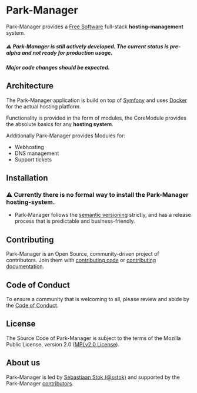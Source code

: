 Park-Manager
============

Park-Manager provides a [Free Software][1] full-stack **hosting-management** system.

 ##### :warning: Park-Manager is still actively developed. The current status is pre-alpha and not ready for production usage.
 ##### Major code changes should be expected.

Architecture
------------

The Park-Manager application is build on top of [Symfony][2] and uses [Docker][3] 
for the actual hosting platform.

Functionality is provided in the form of modules, the CoreModule provides 
the absolute basics for any **hosting system**.

Additionally Park-Manager provides Modules for:

  * Webhosting
  * DNS management
  * Support tickets

Installation
------------

### :warning: Currently there is no formal way to install the Park-Manager hosting-system.

<!-- * Install the Park-Manager system with [Docker][3] (*currently not ready*). -->

* Park-Manager follows the [semantic versioning][4] strictly, 
  and has a release process that is predictable and business-friendly.

Contributing
------------

Park-Manager is an Open Source, community-driven project of contributors. 
Join them with [contributing code][5] or [contributing documentation][6].

Code of Conduct
---------------

To ensure a community that is welcoming to all, please review and abide 
by the [Code of Conduct][7].

License
-------

The Source Code of Park-Manager is subject to the terms of the
Mozilla Public License, version 2.0 ([MPLv2.0 License](LICENSE)).

About us
--------

Park-Manager is led by [Sebastiaan Stok (@sstok)][8] and supported by
the Park-Manager [contributors][9].

[1]: https://www.gnu.org/philosophy/free-sw.html
[2]: http://symfony.com/
[3]: https://www.docker.com/
[4]: http://semver.org/
[5]: https://docs.park-manager.com/current/contributing/code/index.html
[6]: https://docs.park-manager.com/current/contributing/documentation/index.html
[7]: https://github.com/park-manager/park-manager/blob/master/CODE_OF_CONDUCT.md
[8]: https://github.com/sstok
[9]: https://github.com/park-manager/park-manager/blob/master/AUTHORS
